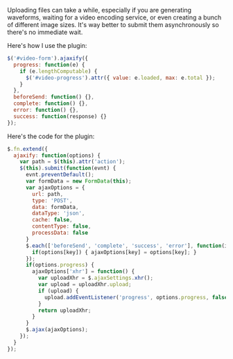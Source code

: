 Uploading files can take a while, especially if you are generating waveforms, waiting for a video encoding service, or even creating a bunch of different image sizes. It's way better to submit them asynchronously so there's no immediate wait.

Here's how I use the plugin:

```javascript
$('#video-form').ajaxify({
  progress: function(e) {
    if (e.lengthComputable) {
      $('#video-progress').attr({ value: e.loaded, max: e.total });
    }
  },
  beforeSend: function() {},
  complete: function() {},
  error: function() {},
  success: function(response) {}
});
```

Here's the code for the plugin:

```javascript
$.fn.extend({
  ajaxify: function(options) {
    var path = $(this).attr('action');
    $(this).submit(function(evnt) {
      evnt.preventDefault();
      var formData = new FormData(this);
      var ajaxOptions = {
        url: path,
        type: 'POST',
        data: formData,
        dataType: 'json',
        cache: false,
        contentType: false,
        processData: false
      }
      $.each(['beforeSend', 'complete', 'success', 'error'], function(i, key) {
        if(options[key]) { ajaxOptions[key] = options[key]; }
      });
      if(options.progress) {
        ajaxOptions['xhr'] = function() {
          var uploadXhr = $.ajaxSettings.xhr();
          var upload = uploadXhr.upload;
          if (upload) {
            upload.addEventListener('progress', options.progress, false);
          }
          return uploadXhr;
        }
      }
      $.ajax(ajaxOptions);
    });
  }
});
```